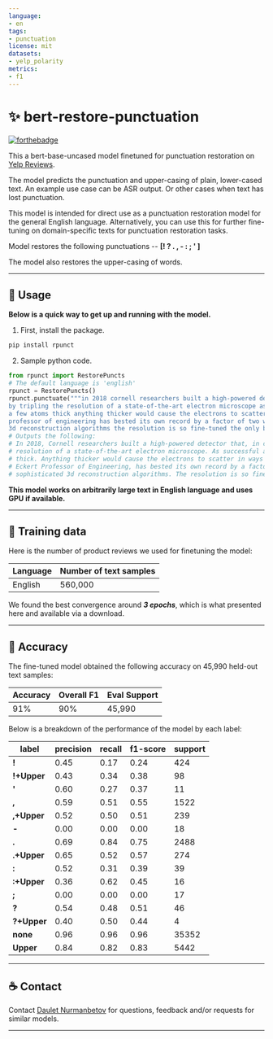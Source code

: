 ```yaml
---
language:
- en
tags:
- punctuation
license: mit
datasets:
- yelp_polarity
metrics:
- f1
---
```

# ✨ bert-restore-punctuation
[![forthebadge](https://forthebadge.com/images/badges/gluten-free.svg)]()

This a bert-base-uncased model finetuned for punctuation restoration on [Yelp Reviews](https://www.tensorflow.org/datasets/catalog/yelp_polarity_reviews). 

The model predicts the punctuation and upper-casing of plain, lower-cased text. An example use case can be ASR output. Or other cases when text has lost punctuation.

This model is intended for direct use as a punctuation restoration model for the general English language. Alternatively, you can use this for further fine-tuning on domain-specific texts for punctuation restoration tasks.

Model restores the following punctuations -- **[! ? . , - : ; ' ]**

The model also restores the upper-casing of words.

-----------------------------------------------
## 🚋 Usage
**Below is a quick way to get up and running with the model.**
1. First, install the package.
```bash
pip install rpunct
```
2. Sample python code.
```python
from rpunct import RestorePuncts
# The default language is 'english'
rpunct = RestorePuncts()
rpunct.punctuate("""in 2018 cornell researchers built a high-powered detector that in combination with an algorithm-driven process called ptychography set a world record
by tripling the resolution of a state-of-the-art electron microscope as successful as it was that approach had a weakness it only worked with ultrathin samples that were
a few atoms thick anything thicker would cause the electrons to scatter in ways that could not be disentangled now a team again led by david muller the samuel b eckert
professor of engineering has bested its own record by a factor of two with an electron microscope pixel array detector empad that incorporates even more sophisticated
3d reconstruction algorithms the resolution is so fine-tuned the only blurring that remains is the thermal jiggling of the atoms themselves""")
# Outputs the following:
# In 2018, Cornell researchers built a high-powered detector that, in combination with an algorithm-driven process called Ptychography, set a world record by tripling the
# resolution of a state-of-the-art electron microscope. As successful as it was, that approach had a weakness. It only worked with ultrathin samples that were a few atoms
# thick. Anything thicker would cause the electrons to scatter in ways that could not be disentangled. Now, a team again led by David Muller, the Samuel B. 
# Eckert Professor of Engineering, has bested its own record by a factor of two with an Electron microscope pixel array detector empad that incorporates even more
# sophisticated 3d reconstruction algorithms. The resolution is so fine-tuned the only blurring that remains is the thermal jiggling of the atoms themselves.
```

**This model works on arbitrarily large text in English language and uses GPU if available.**

-----------------------------------------------
## 📡 Training data

Here is the number of product reviews we used for finetuning the model:

| Language | Number of text samples|
| -------- | ----------------- |
| English  | 560,000           |

We found the best convergence around _**3 epochs**_, which is what presented here and available via a download.

-----------------------------------------------
## 🎯 Accuracy
The fine-tuned model obtained the following accuracy on 45,990 held-out text samples:

| Accuracy | Overall F1 | Eval Support |
| -------- | ---------------------- | ------------------- |
| 91%  | 90%                 | 45,990

Below is a breakdown of the performance of the model by each label:

|  label    |   precision  |  recall | f1-score  | support|
| --------- | -------------|-------- | ----------|--------|
|     **!**    |   0.45       | 0.17    |  0.24     |  424   
|     **!+Upper**    |   0.43       | 0.34    |  0.38     |   98   
|     **'**    |   0.60       | 0.27    |  0.37     |   11   
|    **,**    |   0.59       | 0.51    |  0.55     | 1522   
|     **,+Upper**    |   0.52       | 0.50    |  0.51     |  239   
|     **-**    |   0.00       | 0.00    |  0.00     |   18   
|     **.**    |   0.69       | 0.84    |  0.75     | 2488   
|     **.+Upper**    |   0.65       | 0.52    |  0.57     |  274   
|     **:**    |   0.52       | 0.31    |  0.39     |   39   
|     **:+Upper**    |   0.36       | 0.62    |  0.45     |   16   
|     **;**    |   0.00       | 0.00    |  0.00     |   17   
|     **?**    |   0.54       | 0.48    |  0.51     |   46   
|     **?+Upper**    |   0.40       | 0.50    |  0.44     |    4   
|     **none**    |   0.96       | 0.96    |  0.96     |35352   
|     **Upper**    |   0.84       | 0.82    |  0.83     | 5442   

-----------------------------------------------
## ☕ Contact 
Contact [Daulet Nurmanbetov](daulet.nurmanbetov@gmail.com) for questions, feedback and/or requests for similar models.

-----------------------------------------------